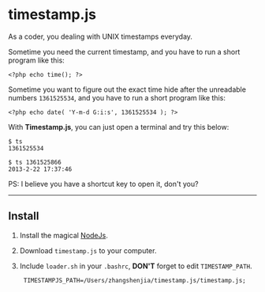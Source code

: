 timestamp.js
============

As a coder, you dealing with UNIX timestamps everyday. 

Sometime you need the current timestamp, and you have to run a short program like this:

	<?php echo time(); ?>

Sometime you want to figure out the exact time hide after the unreadable numbers ```1361525534```, and you have to run a short program like this:

	<?php echo date( 'Y-m-d G:i:s', 1361525534 ); ?>

With **Timestamp.js**, you can just open a terminal and try this below:

	$ ts
	1361525534
	
	$ ts 1361525866
	2013-2-22 17:37:46

PS: I believe you have a shortcut key to open it, don't you?

------------------------------------------------------------

Install
-------------------

1. Install the magical [NodeJs](http://nodejs.org).
2. Download ```timestamp.js``` to your computer.
3. Include ```loader.sh``` in your ```.bashrc```, **DON'T** forget to edit ```TIMESTAMP_PATH```.

		TIMESTAMPJS_PATH=/Users/zhangshenjia/timestamp.js/timestamp.js;
	
